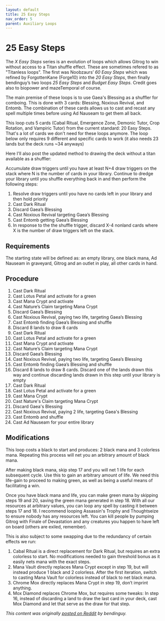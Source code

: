 ```yaml
---
layout: default
title: 25 Easy Steps
nav_order: 5
parent: Auxiliary Loops
---
```


# 25 Easy Steps

The *X Easy Steps* series is an evolution of loops which allows Gitrog to win without access to a Titan shuffle effect. These are sometimes refered to as "Titanless loops". The first was Noobzaurs’ *60 Easy Steps* which was refined by ForgottenKane (Forge10) into the *20 Easy Steps*, then finally bendinguy’s two loops *25 Easy Steps* and *Budget Easy Steps*. Credit goes also to biopower and mazeTemporal of course.

The main premise of these loops is to use Gaea's Blessing as a shuffler for comboing. This is done with 3 cards: Blessing, Noxious Revival, and Entomb. The combination of these cards allows us to cast and recast any spell multiple times before using Ad Nauseam to get them all back.

This loop cuts 5 cards (Cabal Ritual, Emergence Zone, Demonic Tutor, Crop Rotation, and Vampiric Tutor) from the current standard: 20 Easy Steps. That's a lot of cards we don't need for these loops anymore. The loop below only requires 9 different and specific cards to work (it also needs 23 lands but the deck runs ~34 anyways)

Here I'll also post the updated method to drawing the deck without a titan available as a shuffler:

Accumulate draw triggers until you have at least N+4 draw triggers on the stack where N is the number of cards in your library. Continue to dredge your library until you shuffle everything back in and then perform the following steps:

1. Resolve draw triggers until you have no cards left in your library and then hold priority
1. Cast Dark Ritual
1. Discard Gaea’s Blessing
1. Cast Noxious Revival targeting Gaea’s Blessing
1. Cast Entomb getting Gaea’s Blessing
1. In response to the the shuffle trigger, discard X-4 nonland cards where X is the number of draw triggers left on the stack.

## Requirements

The starting state will be defined as: an empty library, one black mana, Ad Nauseam in graveyard, Gitrog and an outlet in play, all other cards in hand. 

## Procedure

1. Cast Dark Ritual
1. Cast Lotus Petal and activate for a green
1. Cast Mana Crypt and activate
1. Cast Nature’s Claim targeting Mana Crypt
1. Discard Gaea’s Blessing
1. Cast Noxious Revival, paying two life, targeting Gaea’s Blessing
1. Cast Entomb finding Gaea’s Blessing and shuffle
1. Discard 8 lands to draw 8 cards
1. Cast Dark Ritual
1. Cast Lotus Petal and activate for a green
1. Cast Mana Crypt and activate
1. Cast Nature’s Claim targeting Mana Crypt
1. Discard Gaea’s Blessing
1. Cast Noxious Revival, paying two life, targeting Gaea’s Blessing
1. Cast Entomb finding Gaea’s Blessing and shuffle
1. Discard 8 lands to draw 8 cards. Discard one of the lands drawn this way and continue discarding lands drawn in this step until your library is empty
1. Cast Dark Ritual
1. Cast Lotus Petal and activate for a green
1. Cast Mana Crypt
1. Cast Nature's Claim targeting Mana Crypt
1. Discard Gaea's Blessing
1. Cast Noxious Revival, paying 2 life, targeting Gaea's Blessing
1. Cast Entomb and shuffle
1. Cast Ad Nauseam for your entire library

## Modifications

This loop costs a black to start and produces: 2 black mana and 3 colorless mana. Repeating this process will net you an arbitrary amount of black mana.

After making black mana, skip step 17 and you will net 1 life for each subsequent cycle. Use this to gain an arbitrary amount of life. We need this life-gain to proceed to making green, as well as being a useful means of facilitating a win.

Once you have black mana and life, you can make green mana by skipping steps 19 and 20,  saving the green mana generated in step 18. With all our resources at arbitrary values, you can loop any spell by casting it between steps 17 and 18. I recommend looping Assassin's Trophy and Thoughtseize to ensure nobody has any resources left. You can kill people by pumping Gitrog with Finale of Devastation and any creatures you happen to have left on board (others are exiled, remember).

This is also subject to some swapping due to the redundancy of certain effects we run:

1. Cabal Ritual is a direct replacement for Dark Ritual, but requires an extra colorless to start. No modifications needed to gain threshold bonus as it easily nets mana with the exact steps.
1. Mana Vault directly replaces Mana Crypt except in step 19, but will instead produce 1 black and 2 colorless. After the first iteration, switch to casting Mana Vault for colorless instead of black to net black mana.
1. Chrome Mox directly replaces Mana Crypt in step 19, don’t imprint anything.
1. Mox Diamond replaces Chrome Mox, but requires some tweaks: In step 16, instead of discarding a land to draw the last card in your deck, cast Mox Diamond and let that serve as the draw for that step.

*This content was originally [posted on Reddit](https://old.reddit.com/r/CompetitiveEDH/comments/f58tvk/gitrog_monster_titanless_combo_in_25_easy_steps/) by bendinguy.*
